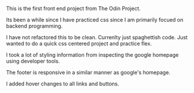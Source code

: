 This is the first front end project from The Odin Project. 

Its been a while since I have practiced css since I am primarily focued on backend programming. 

I have not refactored this to be clean. Currenlty just spaghettish code. Just wanted to do a quick css centered project and practice flex. 

I took a lot of styling information from inspecting the google homepage using developer tools.

The footer is responsive in a similar manner as google's homepage.

I added hover changes to all links and buttons. 

